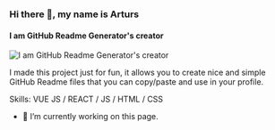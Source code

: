 ### Hi there 👋, my name is Arturs
#### I am GitHub Readme Generator's creator
![I am GitHub Readme Generator's creator](https://images.squarespace-cdn.com/content/v1/520eab84e4b02d5660581bbb/1560890420055-OU3A46JWWV5TBZTK215Q/matt-anderson-canopy-discord-dioramas-lost-woods-main.png?format=2500w)

I made this project just for fun, it allows you to create nice and simple GitHub Readme files that you can copy/paste and use in your profile.

Skills: VUE JS / REACT / JS / HTML / CSS

- 🔭 I’m currently working on this page. 




